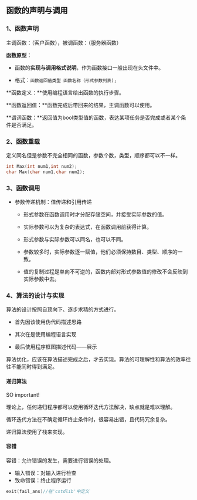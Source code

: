 ## 函数的声明与调用

### 1、函数声明

主调函数：（客户函数），被调函数：（服务器函数）

**函数原型**：

- 函数的**实现与调用格式说明**，作为函数接口一般出现在头文件中。

- 格式：`函数返回值类型 函数名称（形式参数列表);`

**函数定义：**使用编程语言给出函数的执行步骤。

**函数返回值：**函数完成后带回来的结果，主调函数可以使用。

**谓词函数：**返回值为bool类型值的函数，表达某项任务是否完成或者某个条件是否满足。

### 2、函数重载

定义同名但是参数不完全相同的函数，参数个数，类型，顺序都可以不一样。

```C++
int Max(int num1,int num2);
char Max(char num1,char num2);
```

### 3、函数调用

- 参数传递机制：值传递和引用传递

  -  形式参数在函数调用时才分配存储空间，并接受实际参数的值。

  - 实际参数可以为复杂的表达式，在函数调用前获得计算。

  - 形式参数与实际参数可以同名，也可以不同。

  - 参数较多时，实际参数逐一赋值，他们必须保持数目、类型、顺序的一致。

  - 值的复制过程是单向不可逆的，函数内部对形式参数值的修改不会反映到实际参数中去。


### 4、算法的设计与实现

算法的设计按照自顶向下、逐步求精的方式进行。

- 首先因该使用伪代码描述思路
- 其次在是使用编程语言实现

- 最后使用程序框图描述代码——展示

算法优化，应该在算法描述完成之后，才去实现。算法的可理解性和算法的效率往往不能同时得到满足。

#### 递归算法

SO important!

理论上，任何递归程序都可以使用循环迭代方法解决，缺点就是难以理解。

循环迭代方法在不确定循环终止条件时，很容易出错，且代码冗余复杂。

递归算法使用了栈来实现。

#### 容错

容错：允许错误的发生，需要进行错误的处理。

- 输入错误：对输入进行检查
- 致命错误：终止程序运行

```c++
exit(fail_ans)//在'cstdlib'中定义
```

  
